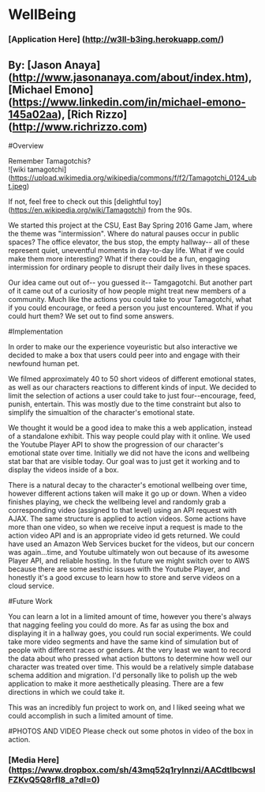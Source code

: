# WellBeing

### [Application Here] (http://w3ll-b3ing.herokuapp.com/)

## By: [Jason Anaya] (http://www.jasonanaya.com/about/index.htm), [Michael Emono] (https://www.linkedin.com/in/michael-emono-145a02aa), [Rich Rizzo] (http://www.richrizzo.com)

#Overview

Remember Tamagotchis?  
![wiki tamagotchi] (https://upload.wikimedia.org/wikipedia/commons/f/f2/Tamagotchi_0124_ubt.jpeg)

If not, feel free to check out this [delightful toy] (https://en.wikipedia.org/wiki/Tamagotchi) from the 90s.

We started this project at the CSU, East Bay Spring 2016 Game Jam, where the theme was "intermission". Where do natural pauses occur in public spaces? The office elevator, the bus stop, the empty hallway-- all of these represent quiet, uneventful moments in day-to-day life. What if we could make them more interesting? What if there could be a fun, engaging intermission for ordinary people to disrupt their daily lives in these spaces. 

Our idea came out out of-- you guessed it-- Tamgagotchi. But another part of it came out of a curiosity of how people might treat new members of a community. Much like the actions you could take to your Tamagotchi, what if you could encourage, or feed a person you just encountered. What if you could hurt them? We set out to find some answers.


#Implementation

In order to make our the experience voyeuristic but also interactive we decided to make a box that users could peer into and engage with their newfound human pet. 

We filmed approximately 40 to 50 short videos of different emotional states, as well as our characters reactions to different kinds of input. We decided to limit the selection of actions a user could take to just four--encourage, feed, punish, entertain. This was mostly due to the time constraint but also to simplify the simualtion of the character's emotional state. 

We thought it would be a good idea to make this a web application, instead of a standalone exhibit. This way people could play with it online.
We used the Youtube Player API to show the progression of our character's emotional state over time. Initially we did not have the icons and wellbeing stat bar that are visible today. Our goal was to just get it working and to display the videos inside of a box. 

There is a natural decay to the character's emotional wellbeing over time, however different actions taken will make it go up or down. When a video finishes playing, we check the wellbeing level and randomly grab a corresponding video (assigned to that level) using an API request with AJAX. The same structure is applied to action videos. Some actions have more than one video, so when we receive input a request is made to the action video API and is an appropriate video id gets returned. We could have used an Amazon Web Services bucket for the videos, but our concern was again...time, and Youtube ultimately won out because of its awesome Player API, and reliable hosting. In the future we might switch over to AWS because there are some aesthic issues with the Youtube Player, and honestly it's a good excuse to learn how to store and serve videos on a cloud service.

#Future Work

You can learn a lot in a limited amount of time, however you there's always that nagging feeling you could do more. As far as using the box and displaying it in a hallway goes, you could run social experiments. We could take more video segments and have the same kind of simulation but of people with different races or genders. At the very least we want to record the data about who pressed what action buttons to determine how well our character was treated over time. This would be a relatively simple database schema addition and migration. I'd personally like to polish up the web application to make it more aesthetically pleasing. There are a few directions in which we could take it. 

This was an incredibly fun project to work on, and I liked seeing what we could accomplish in such a limited amount of time. 

#PHOTOS AND VIDEO
Please check out some photos in video of the box in action.

### [Media Here] (https://www.dropbox.com/sh/43mq52q1rylnnzi/AACdtlbcwsIFZKvQ5Q8rfl8_a?dl=0) 










